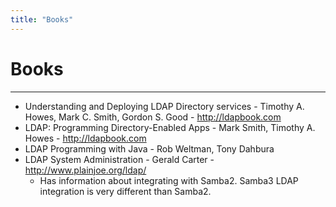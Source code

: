 ```yaml
---
title: "Books"
---
```


# Books
--------

-   Understanding and Deploying LDAP Directory services - Timothy A. Howes, Mark C. Smith, Gordon S. Good - <http://ldapbook.com>
-   LDAP: Programming Directory-Enabled Apps - Mark Smith, Timothy A. Howes - <http://ldapbook.com>
-   LDAP Programming with Java - Rob Weltman, Tony Dahbura
-   LDAP System Administration - Gerald Carter - <http://www.plainjoe.org/ldap/>
    -   Has information about integrating with Samba2. Samba3 LDAP integration is very different than Samba2.

